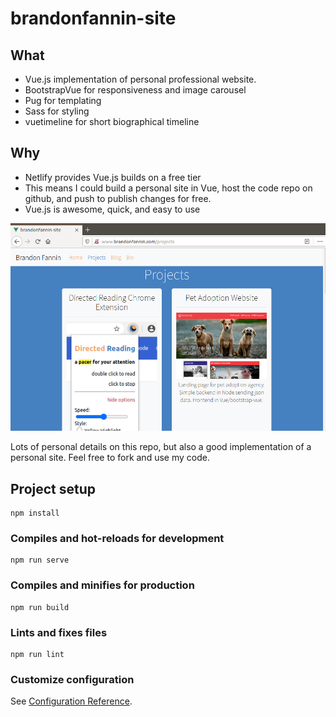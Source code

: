 # brandonfannin-site

## What
* Vue.js implementation of personal professional website.
* BootstrapVue for responsiveness and image carousel
* Pug for templating
* Sass for styling
* vuetimeline for short biographical timeline

## Why
* Netlify provides Vue.js builds on a free tier
* This means I could build a personal site in Vue, host the code repo on github, and push to publish changes for free.
* Vue.js is awesome, quick, and easy to use

![screen shot](/src/assets/images/screen.png)

Lots of personal details on this repo, but also a good implementation of a personal site. Feel free to fork and use my code.

## Project setup
```
npm install
```

### Compiles and hot-reloads for development
```
npm run serve
```

### Compiles and minifies for production
```
npm run build
```

### Lints and fixes files
```
npm run lint
```

### Customize configuration
See [Configuration Reference](https://cli.vuejs.org/config/).
